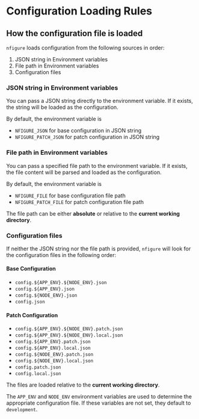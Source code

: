 # Configuration Loading Rules

## How the configuration file is loaded

`nfigure` loads configuration from the following sources in order:

1. JSON string in Environment variables
2. File path in Environment variables
3. Configuration files

### JSON string in Environment variables

You can pass a JSON string directly to the environment variable. If it exists, the string will be loaded as the configuration.

By default, the environment variable is

- `NFIGURE_JSON` for base configuration in JSON string
- `NFIGURE_PATCH_JSON` for patch configuration in JSON string

### File path in Environment variables

You can pass a specified file path to the environment variable. If it exists, the file content will be parsed and loaded as the configuration.

By default, the environment variable is

- `NFIGURE_FILE` for base configuration file path
- `NFIGURE_PATCH_FILE` for patch configuration file path

The file path can be either **absolute** or relative to the **current working directory**.

### Configuration files

If neither the JSON string nor the file path is provided, `nfigure` will look for the configuration files in the following order:

#### Base Configuration

- `config.${APP_ENV}.${NODE_ENV}.json`
- `config.${APP_ENV}.json`
- `config.${NODE_ENV}.json`
- `config.json`

#### Patch Configuration

- `config.${APP_ENV}.${NODE_ENV}.patch.json`
- `config.${APP_ENV}.${NODE_ENV}.local.json`
- `config.${APP_ENV}.patch.json`
- `config.${APP_ENV}.local.json`
- `config.${NODE_ENV}.patch.json`
- `config.${NODE_ENV}.local.json`
- `config.patch.json`
- `config.local.json`

The files are loaded relative to the **current working directory**.

The `APP_ENV` and `NODE_ENV` environment variables are used to determine the appropriate configuration file. If these variables are not set, they default to `development`.
